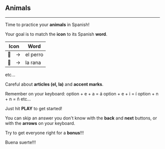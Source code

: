 ## Animals

---

Time to practice your **animals** in Spanish!

Your goal is to match the **icon** to its Spanish **word**.

| Icon | Word | 
| ---- | ---- |
| 🐶　->  | el perro |
| 🐸　->  | la rana | 

etc...

Careful about **articles (el, la)** and **accent marks**.

Remember on your keyboard: 
option + e + a = á
option + e + i = í
option + n + n = ñ
etc...

Just hit **PLAY** to get started!

You can skip an answer you don't know with the **back** and **next** buttons, or with the **arrows** on your keyboard.

Try to get everyone right for a **bonus**!!!

Buena suerte!!!

